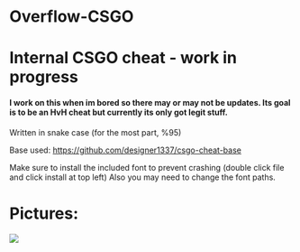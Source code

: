 # Overflow-CSGO
# Internal CSGO cheat - work in progress
#### I work on this when im bored so there may or may not be updates. Its goal is to be an HvH cheat but currently its only got legit stuff.

Written in snake case (for the most part, %95)

Base used:
https://github.com/designer1337/csgo-cheat-base

Make sure to install the included font to prevent crashing (double click file and click install at top left)
Also you may need to change the font paths.
# Pictures:

<img src="https://i.gyazo.com/cd7b462b74e9fb080425e71fc70895a1.jpg"/>  
